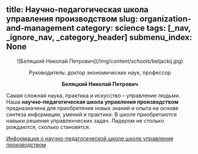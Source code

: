 title: Научно-педагогическая школа управления производством
slug: organization-and-management
category: science
tags: [_nav, _ignore_nav, _category_header]
submenu_index: None
---

<center>
  ![Беляцкий Николай Петрович](/img/content/schools/beljackij.jpg)
  
  Руководитель: доктор экономических наук, профессор
  
  __Беляцкий Николай Петрович__
</center>

Самая сложная наука, практика и искусство – управление людьми. Наша __научно–педагогическая школа управления производством__ предназначена для приобретения новых знаний и опыта на основе синтеза информации, умений и практики. В школе приобретаются навыки решения управленческих задач. Лидером не столько рождаются, сколько становятся.

[Информация о научно-педагогической школе школе управления производством](/files/peconomics.pdf)
